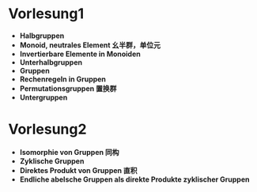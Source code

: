 # Vorlesung1

- **Halbgruppen**
- **Monoid, neutrales Element    幺半群，单位元**
- **Invertierbare Elemente in Monoiden** 
- **Unterhalbgruppen**
- **Gruppen**
- **Rechenregeln in Gruppen**
- **Permutationsgruppen 置换群**
- **Untergruppen**



# Vorlesung2

- **Isomorphie von Gruppen 同构**
- **Zyklische Gruppen**
- **Direktes Produkt von Gruppen    直积**
- **Endliche abelsche Gruppen als direkte Produkte zyklischer Gruppen**





